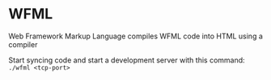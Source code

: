 # WFML
Web Framework Markup Language compiles WFML code into HTML using a compiler

Start syncing code and start a development server with this command:
`./wfml <tcp-port>`
